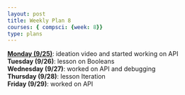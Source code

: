```yaml
---
layout: post
title: Weekly Plan 8
courses: { compsci: {week: 8}}
type: plans
---
```


**<u>Monday (9/25)</u>**: ideation video and started working on API<br>
**Tuesday (9/26)**: lesson on Booleans<br>
**Wednesday (9/27)**: worked on API and debugging<br>
**Thursday (9/28)**: lesson Iteration<br>
**Friday (9/29)**: worked on API